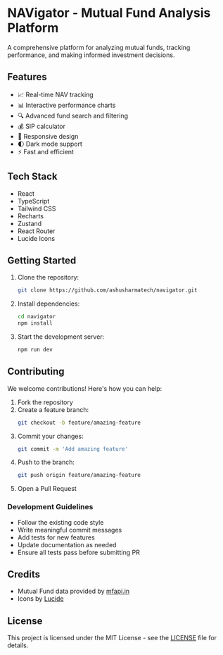 # NAVigator - Mutual Fund Analysis Platform

A comprehensive platform for analyzing mutual funds, tracking performance, and making informed investment decisions.

## Features

- 📈 Real-time NAV tracking
- 📊 Interactive performance charts
- 🔍 Advanced fund search and filtering
- 💰 SIP calculator
- 📱 Responsive design
- 🌓 Dark mode support
- ⚡ Fast and efficient

## Tech Stack

- React
- TypeScript
- Tailwind CSS
- Recharts
- Zustand
- React Router
- Lucide Icons

## Getting Started

1. Clone the repository:
   ```bash
   git clone https://github.com/ashusharmatech/navigator.git
   ```

2. Install dependencies:
   ```bash
   cd navigator
   npm install
   ```

3. Start the development server:
   ```bash
   npm run dev
   ```

## Contributing

We welcome contributions! Here's how you can help:

1. Fork the repository
2. Create a feature branch:
   ```bash
   git checkout -b feature/amazing-feature
   ```
3. Commit your changes:
   ```bash
   git commit -m 'Add amazing feature'
   ```
4. Push to the branch:
   ```bash
   git push origin feature/amazing-feature
   ```
5. Open a Pull Request

### Development Guidelines

- Follow the existing code style
- Write meaningful commit messages
- Add tests for new features
- Update documentation as needed
- Ensure all tests pass before submitting PR

## Credits

- Mutual Fund data provided by [mfapi.in](https://www.mfapi.in)
- Icons by [Lucide](https://lucide.dev)

## License

This project is licensed under the MIT License - see the [LICENSE](LICENSE) file for details.